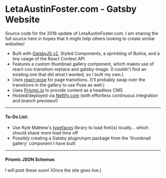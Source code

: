 # LetaAustinFoster.com - Gatsby Website

Source code for the 2018 update of LetaAustinFoster.com. I am sharing the full source here in hopes that it might help others looking to create similar websites!

- Built with [GatsbyJS v2](http://www.gatsbyjs.org), Styled Components, a sprinkling of Bulma, and a tiny usage of the React Context API
- Features a custom thumbnail gallery component, which makes use of react-css-transition-replace and gatsby-image. (I couldn't find an existing one that did what I wanted, so I built my own.)
- Uses [react-pose](https://popmotion.io/pose/) for page transitions. (I'll probably swap over the transitions in the gallery to use Pose as well.)
- Uses [Prismic.io](https://prismic.io/) to provide content as a headless CMS
- Hosted/deployed via [Netlify.com](https://netlify.com/) (with effortless continuous integration and branch previews!)

---

#### To-Do List:

- Use Kyle Mathew's [typefaces](https://github.com/KyleAMathews/typefaces) library to load font(s) locally... which should shave more load time off
- Possibly creating a Gatsby plugin/npm package from the 'thumbnail gallery' component I have built

---

#### Prismic JSON Schemas

I will post these soon! (Once the site goes live.)
